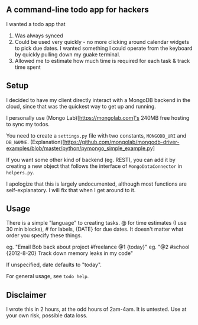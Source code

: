 ## A command-line todo app for hackers

I wanted a todo app that 

1. Was always synced
2. Could be used very quickly - no more clicking around calendar widgets
   to pick due dates. I wanted something I could operate from the
keyboard by quickly pulling down my guake terminal.
3. Allowed me to estimate how much time is required for each task &
   track time spent

## Setup

I decided to have my client directly interact with a MongoDB backend in
the cloud, since that was the quickest way to get up and running.

I personally use (Mongo Lab)[https://mongolab.com]'s 240MB free hosting
to sync my todos.

You need to create a `settings.py` file with two constants,
`MONGODB_URI` and `DB_NAMNE`.
(Explanation)[https://github.com/mongolab/mongodb-driver-examples/blob/master/python/pymongo_simple_example.py]

If you want some other kind of backend (eg. REST), you can add it by
creating a new object that follows the interface of `MongoDataConnector`
in `helpers.py`.

I apologize that this is largely undocumented, although most functions
are self-explanatory. I will fix that when I get around to it.

## Usage

There is a simple "language" to creating tasks. @ for time estimates (I
use 30 min blocks), # for labels, {DATE} for due dates. It doesn't
matter what order you specify these things.

eg. "Email Bob back about project #freelance @1 {today}"
eg. "@2 #school {2012-8-20} Track down memory leaks in my code"

If unspecified, date defaults to "today".

For general usage, see `todo help`.

## Disclaimer

I wrote this in 2 hours, at the odd hours of 2am-4am. It is untested.
Use at your own risk, possible data loss.
